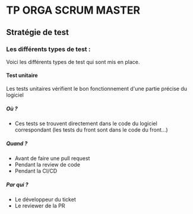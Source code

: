 # TP ORGA SCRUM MASTER

## Stratégie de test

### Les différents types de test : 
Voici les différents types de test qui sont mis en place. 

#### **Test unitaire** 
Les tests unitaires vérifient le bon fonctionnement d'une partie précise du logiciel

##### Où ? 
- Ces tests se trouvent directement dans le code du logiciel correspondant (les tests du front sont dans le code du front...)

##### Quand ? 
- Avant de faire une pull request 
- Pendant la review de code 
- Pendant la CI/CD

##### Par qui ? 
- Le développeur du ticket
- Le reviewer de la PR

